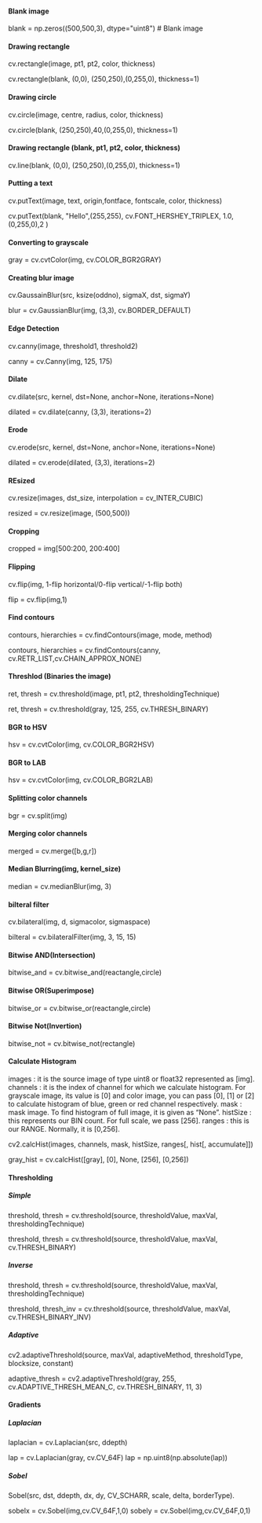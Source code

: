#### Blank image
blank = np.zeros((500,500,3), dtype="uint8") # Blank image

#### Drawing rectangle 
cv.rectangle(image, pt1, pt2, color, thickness)

cv.rectangle(blank, (0,0), (250,250),(0,255,0), thickness=1)

#### Drawing circle 
cv.circle(image, centre, radius, color, thickness)

cv.circle(blank, (250,250),40,(0,255,0), thickness=1)

#### Drawing rectangle (blank, pt1, pt2, color, thickness)
cv.line(blank, (0,0), (250,250),(0,255,0), thickness=1)

#### Putting a text 
cv.putText(image, text, origin,fontface, fontscale, color, thickness)

cv.putText(blank, "Hello",(255,255), cv.FONT_HERSHEY_TRIPLEX, 1.0, (0,255,0),2 )

#### Converting to grayscale
gray = cv.cvtColor(img, cv.COLOR_BGR2GRAY)

#### Creating blur image
cv.GaussainBlur(src, ksize(oddno), sigmaX, dst, sigmaY)

blur = cv.GaussianBlur(img, (3,3), cv.BORDER_DEFAULT)

#### Edge Detection 
cv.canny(image, threshold1, threshold2)

canny = cv.Canny(img, 125, 175)

#### Dilate
cv.dilate(src, kernel, dst=None, anchor=None, iterations=None)

dilated = cv.dilate(canny, (3,3), iterations=2)

#### Erode 
cv.erode(src, kernel, dst=None, anchor=None, iterations=None)

dilated = cv.erode(dilated, (3,3), iterations=2)

#### REsized
cv.resize(images, dst_size, interpolation = cv_INTER_CUBIC)

resized = cv.resize(image, (500,500))

#### Cropping 
cropped = img[500:200, 200:400]

#### Flipping
cv.flip(img, 1-flip horizontal/0-flip vertical/-1-flip both)

flip = cv.flip(img,1)

#### Find contours 
contours, hierarchies = cv.findContours(image, mode, method)

contours, hierarchies = cv.findContours(canny, cv.RETR_LIST,cv.CHAIN_APPROX_NONE)

#### Threshlod (Binaries the image)
ret, thresh = cv.threshold(image, pt1, pt2, thresholdingTechnique)

ret, thresh = cv.threshold(gray, 125, 255, cv.THRESH_BINARY)

#### BGR to HSV
hsv = cv.cvtColor(img, cv.COLOR_BGR2HSV)

#### BGR to LAB
hsv = cv.cvtColor(img, cv.COLOR_BGR2LAB)

#### Splitting color channels
bgr = cv.split(img)

#### Merging color channels
merged = cv.merge([b,g,r]) 

#### Median Blurring(img, kernel_size)
median = cv.medianBlur(img, 3)

#### bilteral filter
cv.bilateral(img, d, sigmacolor, sigmaspace)

bilteral = cv.bilateralFilter(img, 3, 15, 15)

#### Bitwise AND(Intersection)
bitwise_and = cv.bitwise_and(reactangle,circle)

#### Bitwise OR(Superimpose)
bitwise_or = cv.bitwise_or(reactangle,circle)

#### Bitwise Not(Invertion)
bitwise_not = cv.bitwise_not(rectangle)

#### Calculate Histogram
images : it is the source image of type uint8 or float32 represented as [img].
channels : it is the index of channel for which we calculate histogram. For grayscale image, its value is [0] and color image, you can pass [0], [1] or [2] to calculate histogram of blue, green or red channel respectively.
mask : mask image. To find histogram of full image, it is given as “None”.
histSize : this represents our BIN count. For full scale, we pass [256].
ranges : this is our RANGE. Normally, it is [0,256].

cv2.calcHist(images, channels, mask, histSize, ranges[, hist[, accumulate]])

gray_hist = cv.calcHist([gray], [0], None, [256], [0,256])

#### Thresholding

##### Simple

threshold, thresh = cv.threshold(source, thresholdValue, maxVal, thresholdingTechnique)

threshold, thresh = cv.threshold(source, thresholdValue, maxVal, cv.THRESH_BINARY)

##### Inverse
threshold, thresh = cv.threshold(source, thresholdValue, maxVal, thresholdingTechnique)

threshold, thresh_inv = cv.threshold(source, thresholdValue, maxVal, cv.THRESH_BINARY_INV)

##### Adaptive
cv2.adaptiveThreshold(source, maxVal, adaptiveMethod, thresholdType, blocksize, constant)

adaptive_thresh = cv2.adaptiveThreshold(gray, 255, cv.ADAPTIVE_THRESH_MEAN_C, cv.THRESH_BINARY, 11, 3)

#### Gradients

##### Laplacian
laplacian = cv.Laplacian(src, ddepth)

lap = cv.Laplacian(gray, cv.CV_64F)
lap = np.uint8(np.absolute(lap))

##### Sobel

Sobel(src, dst, ddepth, dx, dy, CV_SCHARR, scale, delta, borderType).

sobelx = cv.Sobel(img,cv.CV_64F,1,0) 
sobely = cv.Sobel(img,cv.CV_64F,0,1)
